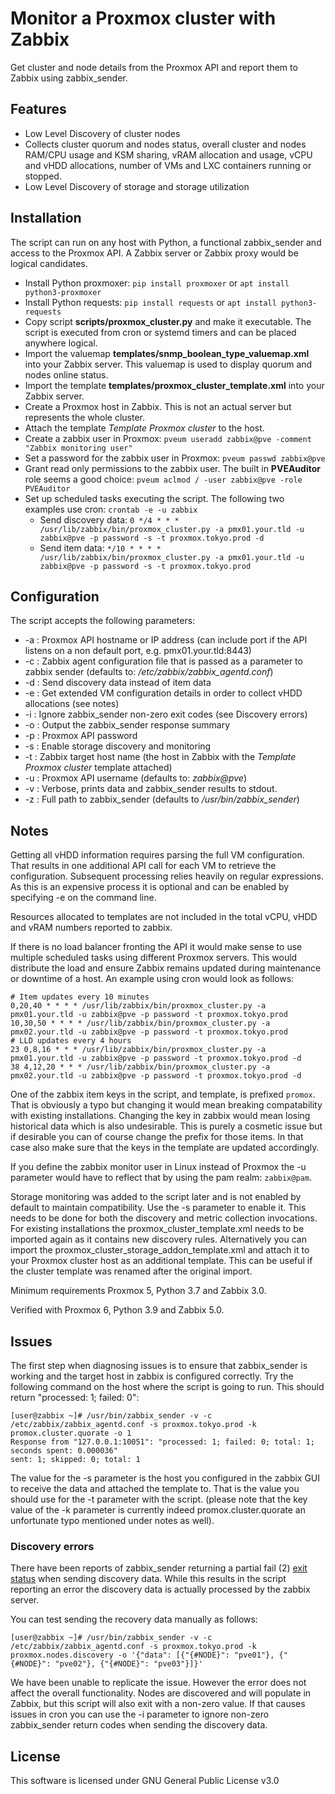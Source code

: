 # Monitor a Proxmox cluster with Zabbix

Get cluster and node details from the Proxmox API and report them to Zabbix using zabbix_sender.

## Features

  * Low Level Discovery of cluster nodes
  * Collects cluster quorum and nodes status, overall cluster and nodes RAM/CPU usage and KSM sharing, vRAM allocation and usage, vCPU and vHDD allocations, number of VMs and LXC containers running or stopped.
  * Low Level Discovery of storage and storage utilization

## Installation

The script can run on any host with Python, a functional zabbix_sender and access to the Proxmox API. A Zabbix server or Zabbix proxy would be logical candidates.

  * Install Python proxmoxer: `pip install proxmoxer` or `apt install python3-proxmoxer`
  * Install Python requests: `pip install requests` or `apt install python3-requests`
  * Copy script **scripts/proxmox_cluster.py** and make it executable. The script is executed from cron or systemd timers and can be placed anywhere logical.
  * Import the valuemap **templates/snmp_boolean_type_valuemap.xml** into your Zabbix server. This valuemap is used to display quorum and nodes online status.
  * Import the template **templates/proxmox_cluster_template.xml** into your Zabbix server.
  * Create a Proxmox host in Zabbix. This is not an actual server but represents the whole cluster.
  * Attach the template *Template Proxmox cluster* to the host.
  * Create a zabbix user in Proxmox: `pveum useradd zabbix@pve -comment "Zabbix monitoring user"`
  * Set a password for the zabbix user in Proxmox: `pveum passwd zabbix@pve`
  * Grant read only permissions to the zabbix user. The built in **PVEAuditor** role seems a good choice: `pveum aclmod / -user zabbix@pve -role PVEAuditor`
  * Set up scheduled tasks executing the script. The following two examples use cron: `crontab -e -u zabbix`
    * Send discovery data: `0 */4 * * * /usr/lib/zabbix/bin/proxmox_cluster.py -a pmx01.your.tld -u zabbix@pve -p password -s -t proxmox.tokyo.prod -d`
    * Send item data: `*/10 * * * * /usr/lib/zabbix/bin/proxmox_cluster.py -a pmx01.your.tld -u zabbix@pve -p password -s -t proxmox.tokyo.prod`

## Configuration

The script accepts the following parameters:

  * -a : Proxmox API hostname or IP address (can include port if the API listens on a non default port, e.g. pmx01.your.tld:8443)
  * -c : Zabbix agent configuration file that is passed as a parameter to zabbix sender (defaults to: */etc/zabbix/zabbix_agentd.conf*)
  * -d : Send discovery data instead of item data
  * -e : Get extended VM configuration details in order to collect vHDD allocations (see notes)
  * -i : Ignore zabbix_sender non-zero exit codes (see Discovery errors)
  * -o : Output the zabbix_sender response summary
  * -p : Proxmox API password
  * -s : Enable storage discovery and monitoring
  * -t : Zabbix target host name (the host in Zabbix with the *Template Proxmox cluster* template attached)
  * -u : Proxmox API username (defaults to: *zabbix@pve*)
  * -v : Verbose, prints data and zabbix_sender results to stdout.
  * -z : Full path to zabbix_sender (defaults to */usr/bin/zabbix_sender*)

## Notes

Getting all vHDD information requires parsing the full VM configuration. That results in one additional API call for each VM to retrieve the configuration. Subsequent processing relies heavily on regular expressions. As this is an expensive process it is optional and can be enabled by specifying -e on the command line.

Resources allocated to templates are not included in the total vCPU, vHDD and vRAM numbers reported to zabbix.

If there is no load balancer fronting the API it would make sense to use multiple scheduled tasks using different Proxmox servers. This would distribute the load and ensure Zabbix remains updated during maintenance or downtime of a host. An example using cron would look as follows:

```
# Item updates every 10 minutes
0,20,40 * * * * /usr/lib/zabbix/bin/proxmox_cluster.py -a pmx01.your.tld -u zabbix@pve -p password -t proxmox.tokyo.prod
10,30,50 * * * * /usr/lib/zabbix/bin/proxmox_cluster.py -a pmx02.your.tld -u zabbix@pve -p password -t proxmox.tokyo.prod
# LLD updates every 4 hours
23 0,8,16 * * * /usr/lib/zabbix/bin/proxmox_cluster.py -a pmx01.your.tld -u zabbix@pve -p password -t proxmox.tokyo.prod -d
38 4,12,20 * * * /usr/lib/zabbix/bin/proxmox_cluster.py -a pmx02.your.tld -u zabbix@pve -p password -t proxmox.tokyo.prod -d 
```

One of the zabbix item keys in the script, and template, is prefixed ```promox```. That is obviously a typo but changing it would mean breaking compatability with existing installations. Changing the key in zabbix would mean losing historical data which is also undesirable. This is purely a cosmetic issue but if desirable you can of course change the prefix for those items. In that case also make sure that the keys in the template are updated accordingly.

If you define the zabbix monitor user in Linux instead of Proxmox the -u parameter would have to reflect that by using the pam realm: ```zabbix@pam```.

Storage monitoring was added to the script later and is not enabled by default to maintain compatibility. Use the -s parameter to enable it. This needs to be done for both the discovery and metric collection invocations. For existing installations the proxmox_cluster_template.xml needs to be imported again as it contains new discovery rules. Alternatively you can import the proxmox_cluster_storage_addon_template.xml and attach it to your Proxmox cluster host as an additional template. This can be useful if the cluster template was renamed after the original import.

Minimum requirements Proxmox 5, Python 3.7 and Zabbix 3.0.

Verified with Proxmox 6, Python 3.9 and Zabbix 5.0.

## Issues

The first step when diagnosing issues is to ensure that zabbix_sender is working and the target host in zabbix is configured correctly. Try the following command on the host where the script is going to run. This should return "processed: 1; failed: 0":

```
[user@zabbix ~]# /usr/bin/zabbix_sender -v -c /etc/zabbix/zabbix_agentd.conf -s proxmox.tokyo.prod -k promox.cluster.quorate -o 1
Response from "127.0.0.1:10051": "processed: 1; failed: 0; total: 1; seconds spent: 0.000036"
sent: 1; skipped: 0; total: 1
```

The value for the -s parameter is the host you configured in the zabbix GUI to receive the data and attached the template to. That is the value you should use for the -t parameter with the script. (please note that the key value of the -k parameter is currently indeed promox.cluster.quorate an unfortunate typo mentioned under notes as well).

### Discovery errors

There have been reports of zabbix_sender returning a partial fail (2) [exit status](https://www.zabbix.com/documentation/5.4/en/manpages/zabbix_sender) when sending discovery data. While this results in the script reporting an error the discovery data is actually processed by the zabbix server.

You can test sending the recovery data manually as follows:

```
[user@zabbix ~]# /usr/bin/zabbix_sender -v -c /etc/zabbix/zabbix_agentd.conf -s proxmox.tokyo.prod -k proxmox.nodes.discovery -o '{"data": [{"{#NODE}": "pve01"}, {"{#NODE}": "pve02"}, {"{#NODE}": "pve03"}]}'
```

We have been unable to replicate the issue. However the error does not affect the overall functionality. Nodes are discovered and will populate in Zabbix, but this script will also exit with a non-zero value. If that causes issues in cron you can use the -i parameter to ignore non-zero zabbix_sender return codes when sending the discovery data.

## License

This software is licensed under GNU General Public License v3.0
